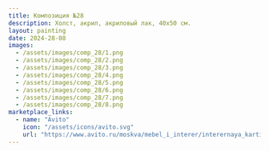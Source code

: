 ```yaml
---
title: Композиция №28
description: Холст, акрил, акриловый лак, 40х50 см.
layout: painting
date: 2024-28-08
images:
  - /assets/images/comp_28/1.png
  - /assets/images/comp_28/2.png
  - /assets/images/comp_28/3.png
  - /assets/images/comp_28/4.png
  - /assets/images/comp_28/5.png
  - /assets/images/comp_28/6.png
  - /assets/images/comp_28/7.png
  - /assets/images/comp_28/8.png
marketplace_links:
  - name: "Avito"
    icon: "/assets/icons/avito.svg"
    url: "https://www.avito.ru/moskva/mebel_i_interer/interernaya_kartina_abstraktsiya_40h50_7273029123?utm_campaign=native&utm_medium=item_page_android&utm_source=soc_sharing_seller"
---
```

